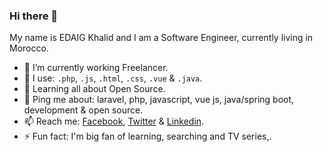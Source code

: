 ### Hi there 👋


My name is EDAIG Khalid and I am a Software Engineer, currently living in Morocco.


- 🔭 I’m currently working Freelancer.
- 🌱 I use: `.php`, `.js`, `.html`, `.css`, `.vue` & `.java`.
- 👯 Learning all about Open Source.
- 💬 Ping me about: laravel, php, javascript, vue js, java/spring boot, development & open source.
- 📫 Reach me: [Facebook](https://www.facebook.com/KHALID.EDAIG), [Twitter](https://twitter.com/KhalidEdaig) & [Linkedin](https://www.linkedin.com/in/khalid-edaig-41057315a/).
- ⚡ Fun fact: I'm big fan of learning, searching and TV series,.
